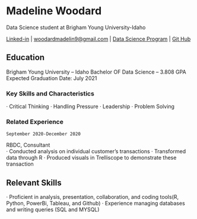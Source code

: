 
# Madeline Woodard
Data Science student at Brigham Young University-Idaho

<div id="webaddress">
<a href="https://www.linkedin.com/in/madeline-woodard-26373917b/">Linked-in</a>
| <a href="woodardmadelin9@gmail.com">woodardmadelin9@gmail.com</a>
 | <a href="https://byuidatascience.github.io/development.html">Data Science Program</a>
  | <a href="https://github.com/woodardmadeline">Git Hub</a>
</div>


## Education

Brigham Young University – Idaho Bachelor OF Data Science – 3.808 GPA
Expected Graduation Date: July 2021


### Key Skills and Characteristics
·	Critical Thinking
·	Handling Pressure
·	Leadership
·	Problem Solving	


### Related Experience
	
`September 2020-December 2020`

RBDC, Consultant                              
·	 Conducted analysis on individual customer’s transactions
·	Transformed data through R
·	Produced visuals in Trelliscope to demonstrate these transaction 


## Relevant Skills
·	Proficient in analysis, presentation, collaboration, and coding tools(R, Python, PowerBi, Tableau, and Github)
·	Experience managing databases and writing queries (SQL and MYSQL)


<!-- ### Footer

Last updated: December 2020-->


